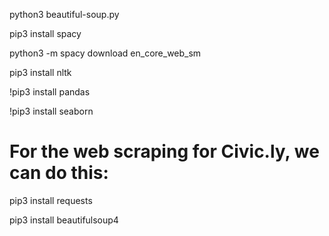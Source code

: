 python3 beautiful-soup.py

pip3 install spacy

python3 -m spacy download en_core_web_sm

pip3 install nltk

!pip3 install pandas

!pip3 install seaborn

# For the web scraping for Civic.ly, we can do this:

pip3 install requests

pip3 install beautifulsoup4
